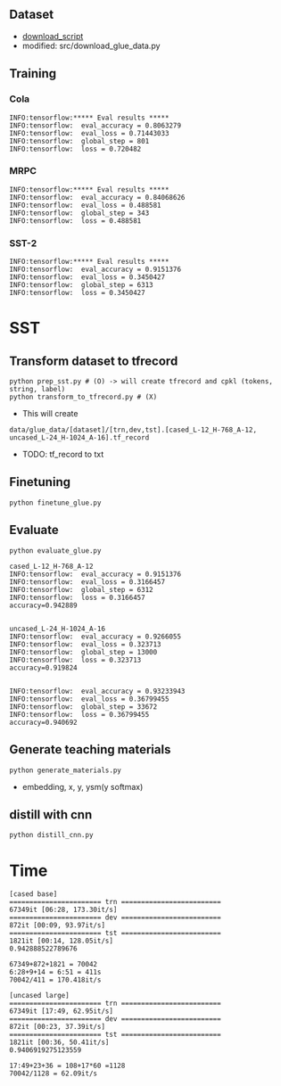 ## Dataset

* [download_script](https://gist.github.com/W4ngatang/60c2bdb54d156a41194446737ce03e2e)
* modified: src/download_glue_data.py

## Training

### Cola

```
INFO:tensorflow:***** Eval results *****
INFO:tensorflow:  eval_accuracy = 0.8063279
INFO:tensorflow:  eval_loss = 0.71443033
INFO:tensorflow:  global_step = 801
INFO:tensorflow:  loss = 0.720482
```

### MRPC
```
INFO:tensorflow:***** Eval results *****
INFO:tensorflow:  eval_accuracy = 0.84068626
INFO:tensorflow:  eval_loss = 0.488581
INFO:tensorflow:  global_step = 343
INFO:tensorflow:  loss = 0.488581
```

### SST-2
```
INFO:tensorflow:***** Eval results *****
INFO:tensorflow:  eval_accuracy = 0.9151376
INFO:tensorflow:  eval_loss = 0.3450427
INFO:tensorflow:  global_step = 6313
INFO:tensorflow:  loss = 0.3450427
```


# SST


## Transform dataset to tfrecord

```
python prep_sst.py # (O) -> will create tfrecord and cpkl (tokens, string, label)
python transform_to_tfrecord.py # (X)
```

* This will create

```
data/glue_data/[dataset]/[trn,dev,tst].[cased_L-12_H-768_A-12, uncased_L-24_H-1024_A-16].tf_record
```

* TODO: tf_record to txt



## Finetuning

```
python finetune_glue.py
```



##  Evaluate

```
python evaluate_glue.py
```


```
cased_L-12_H-768_A-12
INFO:tensorflow:  eval_accuracy = 0.9151376
INFO:tensorflow:  eval_loss = 0.3166457
INFO:tensorflow:  global_step = 6312
INFO:tensorflow:  loss = 0.3166457
accuracy=0.942889


uncased_L-24_H-1024_A-16
INFO:tensorflow:  eval_accuracy = 0.9266055
INFO:tensorflow:  eval_loss = 0.323713
INFO:tensorflow:  global_step = 13000
INFO:tensorflow:  loss = 0.323713
accuracy=0.919824


INFO:tensorflow:  eval_accuracy = 0.93233943
INFO:tensorflow:  eval_loss = 0.36799455
INFO:tensorflow:  global_step = 33672
INFO:tensorflow:  loss = 0.36799455
accuracy=0.940692
```


##  Generate teaching materials

```
python generate_materials.py
```

* embedding, x, y, ysm(y softmax)


## distill with cnn

```
python distill_cnn.py
```




# Time

```
[cased base]
======================= trn =========================
67349it [06:28, 173.30it/s]
======================= dev =========================
872it [00:09, 93.97it/s]
======================= tst =========================
1821it [00:14, 128.05it/s]
0.942888522789676

67349+872+1821 = 70042
6:28+9+14 = 6:51 = 411s
70042/411 = 170.418it/s

[uncased large]
======================= trn =========================
67349it [17:49, 62.95it/s]
======================= dev =========================
872it [00:23, 37.39it/s]
======================= tst =========================
1821it [00:36, 50.41it/s]
0.9406919275123559

17:49+23+36 = 108+17*60 =1128
70042/1128 = 62.09it/s
```